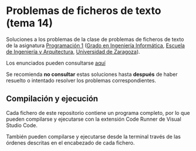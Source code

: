 # Problemas de ficheros de texto (tema 14)

Soluciones a los problemas de la clase de problemas de ficheros de texto de la asignatura [Programación 1](https://github.com/prog1-eina) ([Grado en Ingeniería Informática](https://webdiis.unizar.es/~silarri/coordinadorGrado/), [Escuela de Ingeniería y Arquitectura](https://eina.unizar.es/), [Universidad de Zaragoza](https://www.unizar.es/)).

Los enunciados pueden consultarse [aquí](https://miguel-latre.github.io/transparencias/pbs-tema-14-ficheros-de-texto.pdf)

Se recomienda **no consultar** estas soluciones hasta **después** de haber resuelto o intentado resolver los problemas correspondientes.

## Compilación y ejecución

Cada fichero de este repositorio contiene un programa completo, por lo que pueden compilarse y ejecutarse con la extensión Code Runner de Visual Studio Code.

También pueden compilarse y ejecutarse desde la terminal través de las órdenes descritas en el encabezado de cada fichero.
